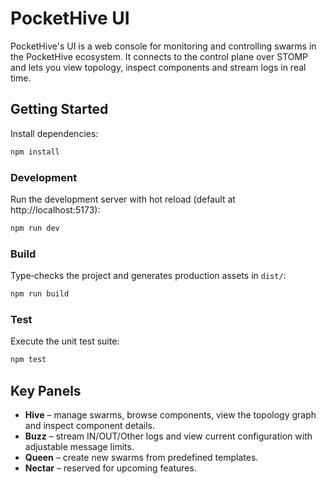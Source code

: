 # PocketHive UI

PocketHive's UI is a web console for monitoring and controlling swarms in the PocketHive ecosystem. It connects to the control plane over STOMP and lets you view topology, inspect components and stream logs in real time.

## Getting Started

Install dependencies:

```bash
npm install
```

### Development

Run the development server with hot reload (default at http://localhost:5173):

```bash
npm run dev
```

### Build

Type‑checks the project and generates production assets in `dist/`:

```bash
npm run build
```

### Test

Execute the unit test suite:

```bash
npm test
```

## Key Panels

- **Hive** – manage swarms, browse components, view the topology graph and inspect component details.
- **Buzz** – stream IN/OUT/Other logs and view current configuration with adjustable message limits.
- **Queen** – create new swarms from predefined templates.
- **Nectar** – reserved for upcoming features.

